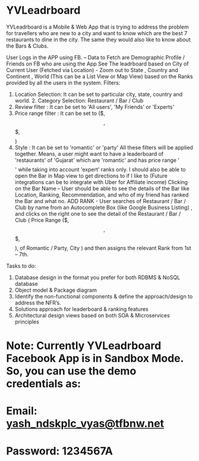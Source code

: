 # YVLeadrboard
YVLeadrboard is a Mobile &amp; Web App that is trying to address the problem for travellers who are new to a city and want to know which are the best 7 restaurants to dine in the city. The same they would also like to know about the Bars &amp; Clubs.

User Logs in the APP using FB. – Data to Fetch are Demographic Profile / Friends on FB who are using the App
See The leadrboard based on City of Current User (Fetched via Location) - Zoom out to State , Country and Continent , World (This can be a List View or Map View) based on the Ranks provided by all the users in the system.
Filters:
1. Location Selection: It can be set to particular city, state, country and world. 2. Category Selection: Restaurant / Bar / Club
3. Review filter : It can be set to 'All users', 'My Friends' or 'Experts'
4. Price range filter : It can be set to ($, $$, $$$, $$$$)
5. Style : It can be set to 'romantic' or 'party'
All these filters will be applied together.
Means, a user might want to have a leaderboard of 'restaurants' of 'Gujarat' which are 'romantic' and has price range '$$$$' while taking into account 'expert' ranks only.
I should also be able to open the Bar in Map view to get directions to if I like to (Future integrations can be to integrate with Uber for Affiliate income)
Clicking on the Bar Name – User should be able to see the details of the Bar like Location, Ranking, Recommendation, and who of my friend has ranked the Bar and what no.
ADD RANK - User searches of Restaurant / Bar / Club by name from an Autocomplete Box (like Google Business Listing) , and clicks on the right one to see the detail of the Restaurant / Bar / Club ( Price Range ($, $$, $$$, $$$$), of Romantic / Party, City ) and then assigns the relevant Rank from 1st – 7th.

Tasks to do:

1. Database design in the format you prefer for both RDBMS & NoSQL database
2. Object model & Package diagram
3. Identify the non-functional components & define the approach/design to address the
NFR’s.
4. Solutions approach for leaderboard & ranking features
5. Architectural design views based on both SOA & Microservices principles

# Note: Currently YVLeadrboard Facebook App is in Sandbox Mode. So, you can use the demo credentials as:
# Email: yash_ndskplc_vyas@tfbnw.net
# Password: 1234567A
